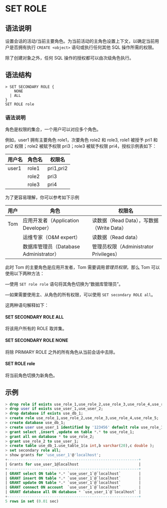 # **SET ROLE**

## **语法说明**

设置会话的活动/当前主要角色。为当前活动的主角色设置上下文，以确定当前用户是否拥有执行 `CREATE <object>` 语句或执行任何其他 SQL 操作所需的权限。

除了创建对象之外，任何 SQL 操作的授权都可以由次级角色执行。

## **语法结构**

```
> SET SECONDARY ROLE {
    NONE
  | ALL  
}
SET ROLE role
```

### 语法说明

角色是权限的集合，一个用户可以对应多个角色。

例如，user1 拥有主要角色 role1，次要角色 role2 和 role3, role1 被授予 pri1 和 pri2 权限；role2 被赋予权限 pri3；role3 被赋予权限 pri4，授权示例表如下：

|用户名 | 角色名 | 权限名|
|---|---|---|
|user1|role1|pri1,pri2|
||role2|pri3|
||role3|pri4|

为了更容易理解，你可以参考如下示例

|用户 | 角色 | 权限名|
|---|---|---|
|Tom|应用开发者（Application Developer）| 读数据（Read Data），写数据（Write Data）|
||运维专家（O&M expert）| 读数据（Read data）|
||数据库管理员（Database Administrator）| 管理员权限（Administrator Privileges）|

此时 Tom 的主要角色是应用开发者，Tom 需要调用*管理员权限*，那么 Tom 可以使用以下两种方法：

—使用 `SET role role` 语句将其角色切换为“数据库管理员”。

—如果需要使用主、从角色的所有权限，可以使用 `SET secondary ROLE all`。

这两种语句解释如下：

#### SET SECONDARY ROLE ALL

将该用户所有的 ROLE 取并集。

#### SET SECONDARY ROLE NONE

将除 PRIMARY ROLE 之外的所有角色从当前会话中去除。

#### SET ROLE role

将当前角色切换为新角色。

## **示例**

```sql
> drop role if exists use_role_1,use_role_2,use_role_3,use_role_4,use_role_5;
> drop user if exists use_user_1,use_user_2;
> drop database if exists use_db_1;
> create role use_role_1,use_role_2,use_role_3,use_role_4,use_role_5;
> create database use_db_1;
> create user use_user_1 identified by '123456' default role use_role_1;
> grant select ,insert ,update on table *.* to use_role_1;
> grant all on database * to use_role_2;
> grant use_role_2 to use_user_1;
> create table use_db_1.use_table_1(a int,b varchar(20),c double );
> set secondary role all;
> show grants for 'use_user_1'@'localhost';
+-----------------------------------------------------------+
| Grants for use_user_1@localhost                           |
+-----------------------------------------------------------+
| GRANT select ON table *.* `use_user_1`@`localhost`        |
| GRANT insert ON table *.* `use_user_1`@`localhost`        |
| GRANT update ON table *.* `use_user_1`@`localhost`        |
| GRANT connect ON account  `use_user_1`@`localhost`        |
| GRANT database all ON database * `use_user_1`@`localhost` |
+-----------------------------------------------------------+
5 rows in set (0.01 sec)
```

